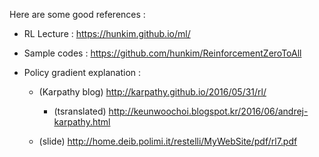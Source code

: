 Here are some good references :

- RL Lecture : https://hunkim.github.io/ml/

- Sample codes : https://github.com/hunkim/ReinforcementZeroToAll

- Policy gradient explanation :

  - (Karpathy blog) http://karpathy.github.io/2016/05/31/rl/

    - (tsranslated) http://keunwoochoi.blogspot.kr/2016/06/andrej-karpathy.html

  - (slide) http://home.deib.polimi.it/restelli/MyWebSite/pdf/rl7.pdf
